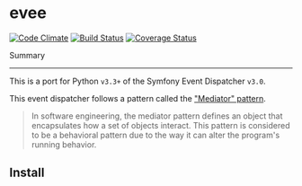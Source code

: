 evee
=====

[![Code Climate](https://codeclimate.com/github/onema/evee/badges/gpa.svg)](https://codeclimate.com/github/onema/evee)
[![Build Status](https://travis-ci.org/onema/evee.svg?branch=master)](https://travis-ci.org/onema/evee)
[![Coverage Status](https://coveralls.io/repos/github/onema/evee/badge.svg?branch=master)](https://coveralls.io/github/onema/evee?branch=master)

Summary
_______

This is a port for Python `v3.3+` of the Symfony Event Dispatcher `v3.0`.

This event dispatcher follows a pattern called the ["Mediator" pattern](https://sourcemaking.com/design_patterns/mediator).

> In software engineering, the mediator pattern defines an object that encapsulates how a set of objects interact. This pattern is considered to be a behavioral pattern due to the way it can alter the program's running behavior.

Install
--------

